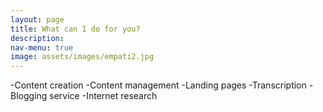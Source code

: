 ```yaml
---
layout: page
title: What can I do for you?
description: 
nav-menu: true
image: assets/images/empati2.jpg
---
```


-Content creation
-Content management 
-Landing pages 
-Transcription 
-Blogging service 
-Internet research


